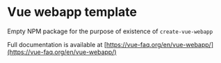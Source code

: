 # Vue webapp template

<!-- For npmjs.org -->
Empty NPM package for the purpose of existence of `create-vue-webapp`

Full documentation is available at [https://vue-faq.org/en/vue-webapp/](https://vue-faq.org/en/vue-webapp/)
